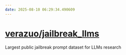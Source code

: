 ```yaml
---
date: 2025-08-10 06:29:34.490609
---
```


# [verazuo/jailbreak_llms](https://github.com/verazuo/jailbreak_llms)

Largest public jailbreak prompt dataset for LLMs research